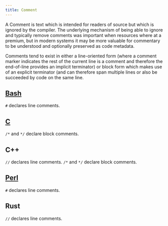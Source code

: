 ```yaml
---
title: Comment
---
```


A Comment is text which is intended for readers of source but which is
ignored by the compiler. The underlying mechanism of being able to ignore
and typically remove comments was important when resources where at a
premium, but in modern systems it may be more valuable for commentary
to be understood and optionally preserved as code metadata.

Comments tend to exist in either a line-oriented form
(where a comment marker indicates the rest of the current line
is a comment and therefore the end-of-line provides an
implicit terminator) or block form which makes use of
an explicit terminator (and can therefore span multiple
lines or also be succeeded by code on the same line.

## [Bash](bash)

`#` declares line comments.

## [C](c)

`/*` and `*/` declare block comments.

## C++

`//` declares line comments.
`/*` and `*/` declare block comments.

## [Perl](perl)

`#` declares line comments.

## Rust

`//` declares line comments.

